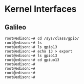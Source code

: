 Kernel Interfaces
==

## Galileo

    root@edison:~# cd /sys/class/gpio/
    root@edison:~# ls 
    root@edison:~# ls gpio13
    root@edison:~# echo 13 > export
    root@edison:~# ls gpio13
    root@edison:~# cd gpiuo13
    root@edison:~# 
    root@edison:~# 
    root@edison:~# 
    root@edison:~# 